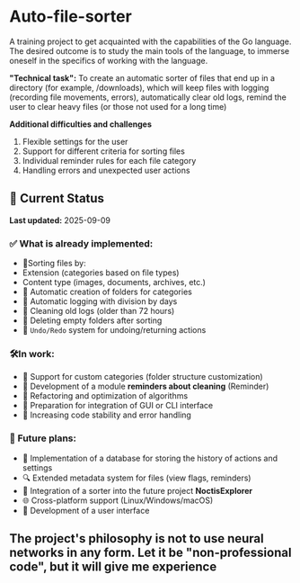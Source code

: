 # Auto-file-sorter
A training project to get acquainted with the capabilities of the Go language.  The desired outcome is to study the main tools of the language, to immerse oneself in the specifics of working with the language.  

**"Technical task":**
To create an automatic sorter of files that end up in a directory (for example, /downloads), which will keep files with logging (recording file movements, errors), automatically clear old logs, remind the user to clear heavy files (or those not used for a long time)

**Additional difficulties and challenges**
1) Flexible settings for the user
2) Support for different criteria for sorting files
3) Individual reminder rules for each file category
4) Handling errors and unexpected user actions

## 📌 Current Status
**Last updated:** 2025-09-09 

### ✅ What is already implemented:
- 🔹Sorting files by:
- Extension (categories based on file types)
- Content type (images, documents, archives, etc.)
- 🔹 Automatic creation of folders for categories
- 🔹 Automatic logging with division by days
- 🔹 Cleaning old logs (older than 72 hours)
- 🔹 Deleting empty folders after sorting
- 🔹 `Undo/Redo` system for undoing/returning actions
  
### 🛠️In work:
- 🔸 Support for custom categories (folder structure customization)
- 🔸 Development of a module **reminders about cleaning** (Reminder)
- 🔸 Refactoring and optimization of algorithms
- 🔸 Preparation for integration of GUI or CLI interface
- 🔸 Increasing code stability and error handling

### 🎯 Future plans:
- 📂 Implementation of a database for storing the history of actions and settings
- 🔍 Extended metadata system for files (view flags, reminders)
- 🧩 Integration of a sorter into the future project **NoctisExplorer**
- 🌐 Cross-platform support (Linux/Windows/macOS)
- 🎨 Development of a user interface


## The project's philosophy is not to use neural networks in any form. Let it be "non-professional code", but it will give me experience

